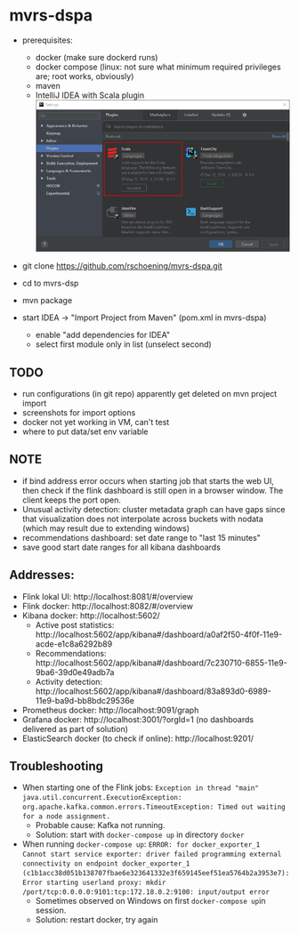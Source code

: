 # mvrs-dspa

* prerequisites:
  * docker (make sure dockerd runs)
  * docker compose (linux: not sure what minimum required privileges are; root works, obviously)
  * maven
  * IntelliJ IDEA with Scala plugin
  ![scala plugin](https://github.com/rschoening/mvrs-dspa/blob/master/doc/images/intellij-scala-plugin.png "Scala plugin")

  
* git clone https://github.com/rschoening/mvrs-dspa.git
* cd to mvrs-dsp
* mvn package
* start IDEA -> "Import Project from Maven" (pom.xml in mvrs-dspa)
  * enable "add dependencies for IDEA"
  * select first module only in list (unselect second)
  
## TODO
* run configurations (in git repo) apparently get deleted on mvn project import
* screenshots for import options
* docker not yet working in VM, can't test
* where to put data/set env variable

## NOTE
* if bind address error occurs when starting job that starts the web UI, then check if the flink dashboard is still open in a browser window. The client keeps the port open. 
* Unusual activity detection: cluster metadata graph can have gaps since that visualization does not interpolate across buckets with nodata (which may result due to extending windows)
* recommendations dashboard: set date range to "last 15 minutes"
* save good start date ranges for all kibana dashboards

## Addresses:
* Flink lokal UI: http://localhost:8081/#/overview
* Flink docker: http://localhost:8082/#/overview
* Kibana docker: http://localhost:5602/
  * Active post statistics: http://localhost:5602/app/kibana#/dashboard/a0af2f50-4f0f-11e9-acde-e1c8a6292b89
  * Recommendations: http://localhost:5602/app/kibana#/dashboard/7c230710-6855-11e9-9ba6-39d0e49adb7a
  * Activity detection: http://localhost:5602/app/kibana#/dashboard/83a893d0-6989-11e9-ba9d-bb8bdc29536e
* Prometheus docker: http://localhost:9091/graph
* Grafana docker: http://localhost:3001/?orgId=1 (no dashboards delivered as part of solution)
* ElasticSearch docker (to check if online): http://localhost:9201/

## Troubleshooting
* When starting one of the Flink jobs: `Exception in thread "main" java.util.concurrent.ExecutionException: org.apache.kafka.common.errors.TimeoutException: Timed out waiting for a node assignment.`
  * Probable cause: Kafka not running.
  * Solution: start with `docker-compose up` in directory `docker`
* When running `docker-compose up`: `ERROR: for docker_exporter_1  Cannot start service exporter: driver failed programming external connectivity on endpoint docker_exporter_1 (c1b1acc38d051b138707fbae6e323641332e3f659145eef51ea5764b2a3953e7): Error starting userland proxy: mkdir /port/tcp:0.0.0.0:9101:tcp:172.18.0.2:9100: input/output error`
  * Sometimes observed on Windows on first `docker-compose up`in session.
  * Solution: restart docker, try again


